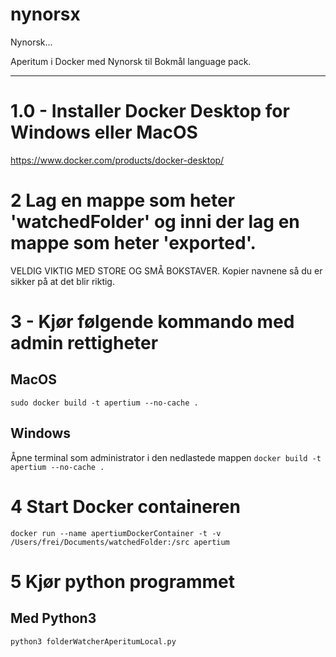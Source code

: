 # nynorsx

Nynorsk...

Aperitum i Docker med Nynorsk til Bokmål language pack.

---

# 1.0 - Installer Docker Desktop for Windows eller MacOS

https://www.docker.com/products/docker-desktop/

# 2 Lag en mappe som heter 'watchedFolder' og inni der lag en mappe som heter 'exported'.

VELDIG VIKTIG MED STORE OG SMÅ BOKSTAVER. Kopier navnene så du er sikker på at det blir riktig.

# 3 - Kjør følgende kommando med admin rettigheter

## MacOS

`sudo docker build -t apertium --no-cache .`

## Windows

Åpne terminal som administrator i den nedlastede mappen
`docker build -t apertium --no-cache .`

# 4 Start Docker containeren

`docker run --name apertiumDockerContainer -t -v /Users/frei/Documents/watchedFolder:/src apertium`

# 5 Kjør python programmet

## Med Python3

`python3 folderWatcherAperitumLocal.py`
